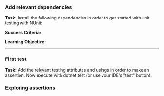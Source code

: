 ### Add relevant dependencies

**Task:** 
Install the following dependencies in order to get started with unit testing with NUnit:


**Success Criteria:** 

**Learning Objective:** 


---

### First test

**Task:**
Add the relevant testing attributes and usings in order to make an assertion. Now execute with dotnet test (or use your IDE's "test" button).

### Exploring assertions

### 